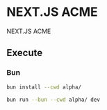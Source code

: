 # NEXT.JS ACME

NEXT.JS ACME

## Execute

### Bun

```bash
bun install --cwd alpha/
```

```bash
bun run --bun --cwd alpha/ dev
```
